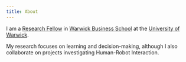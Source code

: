 ```yaml
---
title: About
---
```


I am a [Research Fellow](https://www.wbs.ac.uk/about/person/charlotte-edmunds) in [Warwick Business School](https://www.wbs.ac.uk/) at the [University of Warwick](https://warwick.ac.uk/). 

My research focuses on learning and decision-making, although I also collaborate on projects investigating Human-Robot Interaction. 